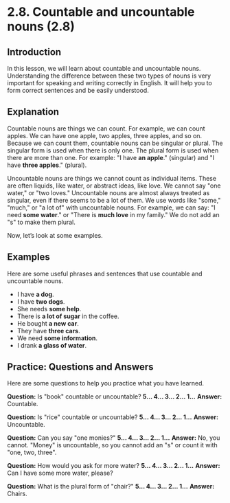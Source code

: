 # 2.8. Countable and uncountable nouns (2.8)

## Introduction

In this lesson, we will learn about countable and uncountable nouns. Understanding the difference between these two types of nouns is very important for speaking and writing correctly in English. It will help you to form correct sentences and be easily understood.

## Explanation

Countable nouns are things we can count. For example, we can count apples. We can have one apple, two apples, three apples, and so on. Because we can count them, countable nouns can be singular or plural. The singular form is used when there is only one. The plural form is used when there are more than one. For example: "I have **an apple**." (singular) and "I have **three apples**." (plural).

Uncountable nouns are things we cannot count as individual items. These are often liquids, like water, or abstract ideas, like love. We cannot say "one water," or "two loves." Uncountable nouns are almost always treated as singular, even if there seems to be a lot of them. We use words like "some," "much," or "a lot of" with uncountable nouns. For example, we can say: "I need **some water**." or "There is **much love** in my family." We do not add an "s" to make them plural.

Now, let’s look at some examples.

## Examples

Here are some useful phrases and sentences that use countable and uncountable nouns.

*   I have **a dog**.
*   I have **two dogs**.
*   She needs **some help**.
*   There is **a lot of sugar** in the coffee.
*   He bought **a new car**.
*   They have **three cars**.
*   We need **some information**.
*   I drank **a glass of water**.

## Practice: Questions and Answers

Here are some questions to help you practice what you have learned.

**Question:** Is "book" countable or uncountable?
**5... 4... 3... 2... 1...**
**Answer:** Countable.

**Question:** Is "rice" countable or uncountable?
**5... 4... 3... 2... 1...**
**Answer:** Uncountable.

**Question:** Can you say "one monies?"
**5... 4... 3... 2... 1...**
**Answer:** No, you cannot. "Money" is uncountable, so you cannot add an "s" or count it with "one, two, three".

**Question:** How would you ask for more water?
**5... 4... 3... 2... 1...**
**Answer:** Can I have some more water, please?

**Question:** What is the plural form of "chair?"
**5... 4... 3... 2... 1...**
**Answer:** Chairs.

